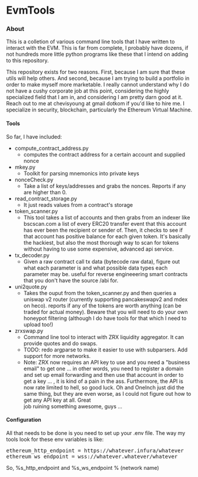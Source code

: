 # EvmTools

### About 

<p>
This is a colletion of various command line tools that I have written to interact with the EVM. This is far from 
complete, I probably have dozens, if not hundreds more little python programs like these that I intend on adding to 
this repository. 
</p>

<p>
This repository exists for two reasons. First, because I am sure that these utils will help others. And second, 
because I am trying to build a portfolio in order to make myself more marketable. I really cannot understand why I 
do not have a cushy corporate job at this point, considering the highly specialized field that I am in, and considering 
I am pretty darn good at it. Reach out to me at chevisyoung at gmail dotkom if you'd like to hire me. I specialize in 
security, blockchain, particularly the Ethereum Virtual Machine.
</p>


#### Tools 

<p>
So far, I have included: 
</p>

- compute_contract_address.py 
  - computes the contract address for a certain account and supplied nonce
- mkey.py
  - Toolkit for parsing mnemonics into private keys
- nonceCheck.py 
  - Take a list of keys/addresses and grabs the nonces. Reports if any are higher than 0.
- read_contract_storage.py
  - It just reads values from a contract's storage
- token_scanner.py
  - This tool takes a list of accounts and then grabs from an indexer like bscscan.com a list of every ERC20 transfer event 
   that this account has ever been the recipient or sender of. Then, it checks to see if that account has positive balance for 
   each given token. It's basically the hackiest, but also the most thorough way to scan for tokens without having to use some 
   expensive, advanced api service.
- tx_decoder.py
  - Given a raw contract call tx data (bytecode raw data), figure out what each parameter is and what possible data 
   types each parameter may be. useful for reverse engineeering smart contracts that you don't have the source /abi for.
- uni2quote.py
  - Takes the ouput from the token_scanner.py and then queries a uniswap v2 router (currently supporting pancakeswapv2 and mdex on heco). 
    reports if any of the tokens are worth anything (can be traded for actual money). Beware that you will need to do your own honeypot 
    filtering (although I do have tools for that which I need to upload too!)
- zrxswap.py
  - Command line tool to interact with ZRX liquidity aggregator. It can provide quotes and do swaps.
  - TODO: redo argparse to make it easier to use with subparsers. Add support for more networks.
  - Note: ZRX now requires an API key to use and you need a "business email" to get one ... in other words, you need 
    to register a domain and set up email forwarding and then use that account in order to get a key ... </eyeroll> ,
    it is kind of a pain in the ass. Furthermore, the API is now rate limited to hell, so good luck. Oh and OneInch 
    just did the same thing, but they are even worse, as I could not figure out how to get any API key at all. Great  
    job ruining something awesome, guys ... 

#### Configuration
<p>
All that needs to be done is you need to set up your .env file. The way my tools look for these env variables is like:
</p>

<pre>
ethereum_http_endpoint = https://whatever.infura/whatever
ethereum_ws_endpoint = wss://whatever.whatever/whatever
</pre>

<p>
So, %s_http_endpoint and %s_ws_endpoint % (network name)
</p>